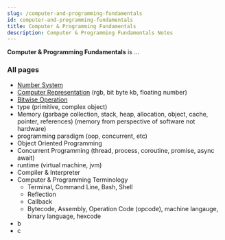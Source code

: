 ```yaml
---
slug: /computer-and-programming-fundamentals
id: computer-and-programming-fundamentals
title: Computer & Programming Fundamentals
description: Computer & Programming Fundamentals Notes
---
```


**Computer & Programming Fundamentals** is ...

### All pages

- [Number System](computer-and-programming-fundamentals/number-system)
- [Computer Representation](computer-and-programming-fundamentals/computer-representation) (rgb, bit byte kb, floating number)
- [Bitwise Operation](computer-and-programming-fundamentals/bitwise-operation)
- type (primitive, complex object)
- Memory (garbage collection, stack, heap, allocation, object, cache, pointer, references) (memory from perspective of software not hardware)
- programming paradigm (oop, concurrent, etc)
- Object Oriented Programming
- Concurrent Programming (thread, process, coroutine, promise, async await)
- runtime (virtual machine, jvm)
- Compiler & Interpreter
- Computer & Programming Terminology
    - Terminal, Command Line, Bash, Shell
	- Reflection
	- Callback
	- Bytecode, Assembly, Operation Code (opcode), machine langauge, binary language, hexcode
- b
- c
